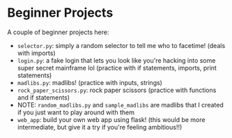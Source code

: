 # Beginner Projects

A couple of beginner projects here:

- `selector.py`: simply a random selector to tell me who to facetime! (deals with imports)
- `login.py`: a fake login that lets you look like you're hacking into some super secret mainframe lol (practice with if statements, imports, print statements)
- `madlibs.py`: madlibs! (practice with inputs, strings)
- `rock_paper_scissors.py`: rock paper scissors (practice with functions and if statements)
- NOTE: `random_madlibs.py` and `sample_madlibs` are madlibs that I created if you just want to play around with them
- `web_app`: build your own web app using flask! (this would be more intermediate, but give it a try if you're feeling ambitious!!)



